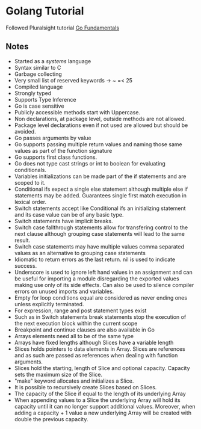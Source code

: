 # Golang Tutorial

Followed Pluralsight tutorial [Go Fundamentals](https://app.pluralsight.com/library/courses/go-fundamentals)

## Notes

* Started as a *systems* language
* Syntax similar to C
* Garbage collecting
* Very small list of reserved keywords -> ~ =< 25
* Compiled language
* Strongly typed
* Supports Type Inference
* Go is case sensitive
* Publicly accessible methods start with Uppercase.
* Non declarations, at package level, outside methods are not allowed.
* Package level declarations even if not used are allowed but should be avoided.
* Go passes arguments by value
* Go supports passing multiple return values and naming those same values as part of the function signature
* Go supports first class functions.
* Go does not type cast strings or int to boolean for evaluating conditionals.
* Variables initializations can be made part of the if statements and are scoped to it.
* Conditional ifs expect a single else statement although multiple else if statements may be added. Guarantees single first match execution in lexical order.
* Switch statements accept like Conditional ifs an initializing statement and its case value can be of any basic type.
* Switch statements have implicit breaks.
* Switch case fallthrough statements allow for transfering control to the next clause although grouping case statements will lead to the same result.
* Switch case statements may have multiple values comma separated values as an alternative to grouping case statements
* Idiomatic to return errors as the last return. nil is used to indicate success.
* Underscore is used to ignore left hand values in an assignment and can be useful for importing a module disregarding the exported values making use only of its side effects. Can also be used to silence compiler errors on unused imports and variables.
* Empty for loop conditions equal are considered as never ending ones unless explicitly terminated.
* For expression, range and post statement types exist
* Such as in Switch statements break statements stop the execution of the next execution block within the current scope
* Breakpoint and continue clauses are also available in Go
* Arrays elements need all to be of the same type
* Arrays have fixed lengths although Slices have a variable length
* Slices holds pointers to data elements in Array. Slices are references and as such are passed as references when dealing with function arguments.
* Slices hold the starting, length of Slice and optional capacity. Capacity sets the maximum size of the Slice.
* "make" keyword allocates and initializes a Slice.
* It is possible to recursively create Slices based on Slices.
* The capacity of the Slice if equal to the length of its underlying Array
* When appending values to a Slice the underlying Array will hold its capacity until it can no longer support additional values. Moreover, when adding a capacity + 1 value a new underlying Array will be created with double the previous capacity.